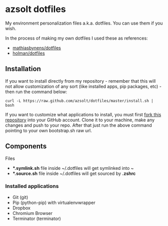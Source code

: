 azsolt dotfiles
=
My environment personalization files a.k.a. dotfiles. You can use them if you wish.

In the process of making my own dotfiles I used these as references:

* [mathiasbynens/dotfiles](https://github.com/mathiasbynens/dotfiles)
* [holman/dotfiles](https://github.com/holman/dotfiles)

## Installation

If you want to install directly from my repository - remember that this will not allow customization of any sort (like installed apps, pip packages, etc) - then run the command below:

``curl -L https://raw.github.com/azsolt/dotfiles/master/install.sh | bash``

If you want to customize what applications to install, you must first [fork this repository](https://github.com/azsolt/dotfiles/fork) into your GitHub account. Clone it to your machine, make any changes and push to your repo.
After that just run the above command pointing to your own bootstrap.sh raw url.

## Components 

Files

* __*.symlink.sh__ file inside ~/.dotfiles will get symlinked into ~
* __*.source.sh__ file inside ~/.dotfiles will get sourced by __.zshrc__

### Installed applications

* Git (git)
* Pip (python-pip) with virtualenvwrapper
* Dropbox
* Chromium Browser
* Terminator (terminator)
